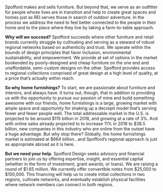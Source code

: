 Spofford makes and sells furniture. But beyond that, we serve as an outfitter for people whose lives are in transition and help to create great spaces and homes just as REI serves those in search of outdoor adventure. In the process we address the need to feel better connected to the people in their home and to the place where they live by taking a farm-to-table approach.

**Why will we succeed?** Spofford succeeds where other furniture and retail brands currently struggle by cultivating and serving as a steward of robust regional networks based on authenticity and trust. We operate within the bounds of design principles that favor inclusion, environmental sustainability, and empowerment. We provide at set of options in the market bookended by poorly-designed and cheap furniture on the one end and unaffordable, semi-custom designs on the other. Spofford provides access to regional collections comprised of great design at a high level of quality, at a price that’s actually within reach.

**So why home furnishings?** To start, we are passionate about furniture and interiors, and always have. It turns out, though, that in addition to providing us with the opportunity to pursue our passion of mine and build something awesome with our friends, home furnishings is a large, growing market with ample space and opportunity for shaking up a decrepit model that’s serving fewer and fewer people well. The total addressable market in the U.S. is projected to be around $115 billion in 2018, and growing at a rate of 3%. And with online sales already projected to to increase 11% in 2018 to $38.5 billion, new companies in this industry who are online from the outset have a huge advantage. But why stop there? Globally, the home furnishings market is estimated at $664 billion...and Spofford’s regional approach is just as appropriate abroad as it is here.

**But we need your help.** Spofford Design seeks advisory and financial partners to join us by offering expertise, insight, and essential capital (whether in the form of investment, grant awards, or loans). We are raising a round of $1.65 million. We currently offer convertible notes from $25,000 to $100,000. This financing will help us to create initial collections in two regions, cultivate networks, and eventually establish physical facilities where network members can connect in both regions.
